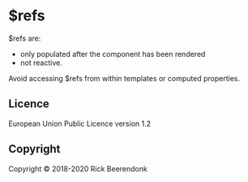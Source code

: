 # \$refs

\$refs are:

- only populated after the component has been rendered
- not reactive.

Avoid accessing \$refs from within templates or computed properties.

## Licence

European Union Public Licence version 1.2

## Copyright

Copyright © 2018-2020 Rick Beerendonk
